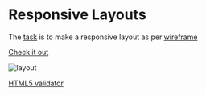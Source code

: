 # Responsive Layouts

The [task](https://github.com/kottans/frontend/blob/master/test12.md) is
to make a responsive layout as per 
[wireframe](https://github.com/kottans/frontend/blob/master/img/pizza-manager.png)

[Check it out](https://kottans-frontend-2018.github.io/assignments_OleksiyRudenko/task_12/index.html)

![layout](https://cdn.rawgit.com/kottans/frontend/f323282a/img/pizza-manager.png)

[HTML5 validator](https://html5.validator.nu/?doc=https%3A%2F%2Fkottans-frontend-2018.github.io%2Fassignments_OleksiyRudenko%2Ftask_12%2Findex.html&showimagereport=yes)



